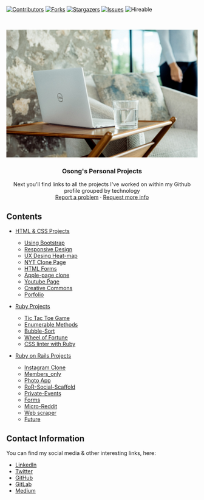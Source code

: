 [![Contributors][contributors-shield]][contributors-url]
[![Forks][forks-shield]][forks-url]
[![Stargazers][stars-shield]][stars-url]
[![Issues][issues-shield]][issues-url]
![Hireable](https://cdn.rawgit.com/hiendv/hireable/master/styles/default/yes.svg)

<br />
<p align="center">
  <a href="https://github.com/OA7/Personal-Projects">
    <img src="screen.jpg" alt="Logo">
  </a>

  <h3 align="center">Osong's Personal Projects</h3>

  <p align="center">
    Next you'll find links to all the projects I've worked on within my Github profile grouped by technology
    <br />
    <a href="https://github.com/OA7/Personal-Projects/issues">Report a problem</a>
    ·
    <a href="https://github.com/OA7/Personal-Projects/issues">Request more info</a>
  </p>
</p>


## Contents
* [HTML & CSS Projects](#)
  * [Using Bootstrap](https://github.com/OA7/Newsweek-clone)
  * [Responsive Design](https://github.com/frankopkusianwar/Responsive-Design)
  * [UX Desing Heat-map](https://github.com/OA7/Design-Teardown)
  * [NYT Clone Page](https://github.com/OA7/Kikiolla-and-Osong)
  * [HTML Forms](https://github.com/OA7/Osong-and-Samuel-Html-Form-page)
  * [Apple-page clone](https://github.com/OA7/Apple-WebPage-clone)
  * [Youtube Page](https://github.com/OA7/Samuel---Osong-Youtube-Clone-project)
  * [Creative Commons](https://github.com/OA7/Creative-Commons-Page)
  * [Porfolio]()
  
  
* [Ruby Projects](#)
  * [Tic Tac Toe Game](https://github.com/Temmarie/Tic-Tac-Toe)
  * [Enumerable Methods](https://github.com/OA7/Enumerables)
  * [Bubble-Sort](https://github.com/OA7/Bubble_Sort)
  * [Wheel of Fortune](https://gitlab.com/Osong/wheel-of-fortune)
  * [CSS linter with Ruby](https://github.com/OA7/Ruby-Capstone-Project)
  
  
* [Ruby on Rails Projects](#)
  * [Instagram Clone](https://github.com/OA7/IG-clone)
  * [Members_only](https://github.com/OA7/Sam-Osong-Members-only)
  * [Photo App](https://github.com/OA7/Photo-App)
  * [RoR-Social-Scaffold](https://github.com/OA7/ror-social-scaffold)
  * [Private-Events](https://github.com/Samitti/private-events)
  * [Forms](https://github.com/Samitti/FORMS)
  * [Micro-Reddit](https://github.com/OA7/Micro-Reddit)
  * [Web scraper](https://gitlab.com/Osong/web_scraper-using-kimurai)
  * [Future](https://github.com/OA7/Future-App)


## Contact Information

You can find my social media & other interesting links, here:

* [LinkedIn](https://www.linkedin.com/in/osong-agberndifor/)
* [Twitter](https://twitter.com/Osong17)
* [GitHub](https://github.com/OA7)
* [GitLab](https://gitlab.com/Osong)
* [Medium](https://medium.com/@agberndifor7)

[contributors-shield]: https://img.shields.io/github/contributors/OA7/Personal-Projects.svg?style=flat-square
[contributors-url]: https://github.com/OA7/Personal-Projects/graphs/contributors
[forks-shield]: https://img.shields.io/github/forks/OA7/Personal-Projects.svg?style=flat-square
[forks-url]: https://github.com/OA7/Personal-Projects/network/members
[stars-shield]: https://img.shields.io/github/stars/OA7/Personal-Projects.svg?style=flat-square
[stars-url]: https://github.com/OA7/Personal-Projects/stargazers
[issues-shield]: https://img.shields.io/github/issues/OA7/Personal-Projects.svg?style=flat-square
[issues-url]: https://github.com/OA7/Personal-Projects
